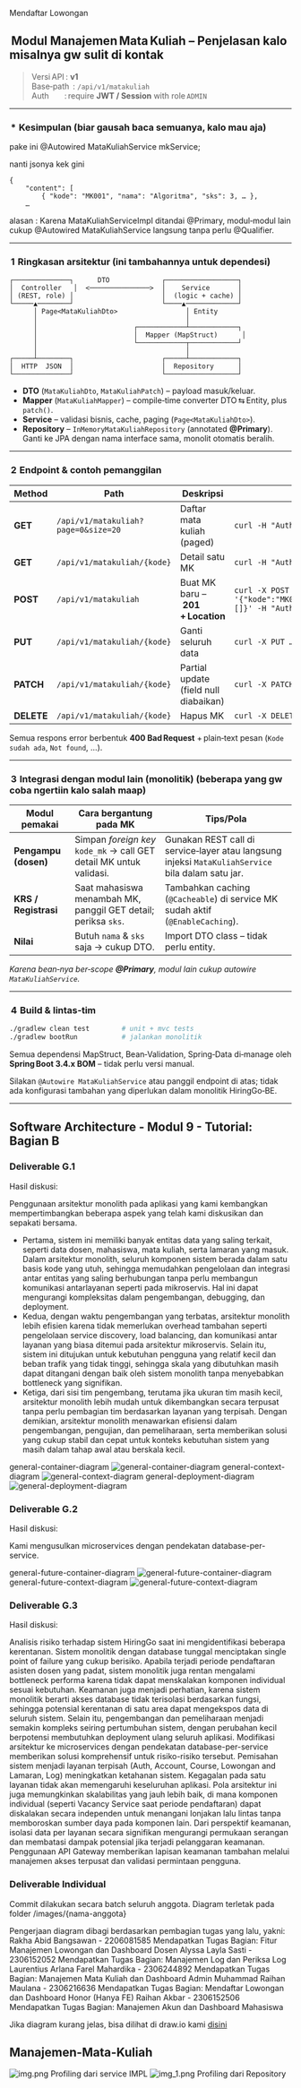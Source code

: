 Mendaftar Lowongan
##  Modul **Manajemen Mata Kuliah** – Penjelasan kalo misalnya gw sulit di kontak

> Versi API : **v1**  
> Base‑path  : `/api/v1/matakuliah`  
> Auth       : require **JWT / Session** with role `ADMIN`

---
###  *  Kesimpulan (biar gausah baca semuanya, kalo mau aja)

pake ini @Autowired MataKuliahService mkService; 

nanti jsonya kek gini
```
{
    "content": [
        { "kode": "MK001", "nama": "Algoritma", "sks": 3, … },
    …
```

alasan : Karena MataKuliahServiceImpl ditandai @Primary, modul‐modul lain cukup @Autowired MataKuliahService langsung tanpa perlu @Qualifier.

---

###  1  Ringkasan arsitektur (ini tambahannya untuk dependesi)

```
┌──────────────┐      DTO             ┌──────────────────┐
│  Controller   │  <───────────────>  │    Service       │
│ (REST, role) │                      │  (logic + cache) │
└─────▲────────┘                      └────▲─────────────┘
      │ Page<MataKuliahDto>                 │ Entity
      │                                     │
      │                        ┌────────────┴────────────┐
      │                        │  Mapper (MapStruct)      │
      │                        └────────────┬────────────┘
      │                                     │
┌─────┴────────┐                      ┌─────┴────────────┐
│  HTTP  JSON  │                      │  Repository      │
└──────────────┘                      └──────────────────┘
```

* **DTO** (`MataKuliahDto`, `MataKuliahPatch`) – payload masuk/keluar.
* **Mapper** (`MataKuliahMapper`) – compile‑time converter DTO ⇆ Entity, plus `patch()`.
* **Service** – validasi bisnis, cache, paging (`Page<MataKuliahDto>`).
* **Repository** – `InMemoryMataKuliahRepository` (annotated **@Primary**). Ganti ke JPA dengan nama interface sama, monolit otomatis beralih.

---

###  2  Endpoint & contoh pemanggilan

| Method | Path | Deskripsi | Contoh `curl` |
|-------|------|-----------|---------------|
| **GET** | `/api/v1/matakuliah?page=0&size=20` | Daftar mata kuliah (paged) | `curl -H "Authorization: Bearer <TOKEN>" http://host/api/v1/matakuliah` |
| **GET** | `/api/v1/matakuliah/{kode}` | Detail satu MK | `curl -H "Authorization: Bearer <TOKEN>" http://host/api/v1/matakuliah/MK001` |
| **POST** | `/api/v1/matakuliah` | Buat MK baru – **201 + Location** | `curl -X POST -H "Content-Type:application/json" -d '{"kode":"MK001","nama":"Algoritma","sks":3,"deskripsi":"Intro","dosenPengampu":[]}' -H "Authorization: Bearer <TOKEN>" http://host/api/v1/matakuliah` |
| **PUT** | `/api/v1/matakuliah/{kode}` | Ganti seluruh data | `curl -X PUT …` |
| **PATCH** | `/api/v1/matakuliah/{kode}` | Partial update (field null diabaikan) | `curl -X PATCH -d '{"sks":4}' …` |
| **DELETE** | `/api/v1/matakuliah/{kode}` | Hapus MK | `curl -X DELETE …` |

Semua respons error berbentuk **400 Bad Request** + plain‑text pesan (`Kode sudah ada`, `Not found`, …).

---

###  3  Integrasi dengan modul lain (monolitik) (beberapa yang gw coba ngertiin kalo salah maap)

| Modul pemakai | Cara bergantung pada MK | Tips/Pola |
|---------------|------------------------|-----------|
| **Pengampu (dosen)** | Simpan *foreign key* `kode_mk` → call GET detail MK untuk validasi. | Gunakan REST call di service‐layer atau langsung injeksi `MataKuliahService` bila dalam satu jar. |
| **KRS / Registrasi** | Saat mahasiswa menambah MK, panggil GET detail; periksa `sks`. | Tambahkan caching (`@Cacheable`) di service MK sudah aktif (`@EnableCaching`). |
| **Nilai** | Butuh `nama` & `sks` saja → cukup DTO. | Import DTO class – tidak perlu entity. |

*Karena bean‐nya ber‑scope **@Primary**, modul lain cukup autowire `MataKuliahService`.*

---

###  4  Build & lintas‐tim

```bash
./gradlew clean test        # unit + mvc tests
./gradlew bootRun           # jalankan monolitik
```

Semua dependensi MapStruct, Bean‑Validation, Spring‑Data di‑manage oleh **Spring Boot 3.4.x BOM** – tidak perlu versi manual.

Silakan `@Autowire MataKuliahService` atau panggil endpoint di atas; tidak ada konfigurasi tambahan yang diperlukan dalam monolitik HiringGo‑BE.

---

## Software Architecture - Modul 9 - Tutorial: Bagian B


### Deliverable G.1
Hasil diskusi:

Penggunaan arsitektur monolith pada aplikasi yang kami kembangkan mempertimbangkan beberapa aspek yang telah kami diskusikan dan sepakati bersama.
- Pertama, sistem ini memiliki banyak entitas data yang saling terkait, seperti data dosen, mahasiswa, mata kuliah, serta lamaran yang masuk. Dalam arsitektur monolith, seluruh komponen sistem berada dalam satu basis kode yang utuh, sehingga memudahkan pengelolaan dan integrasi antar entitas yang saling berhubungan tanpa perlu membangun komunikasi antarlayanan seperti pada mikroservis. Hal ini dapat mengurangi kompleksitas dalam pengembangan, debugging, dan deployment.
- Kedua, dengan waktu pengembangan yang terbatas, arsitektur monolith lebih efisien karena tidak memerlukan overhead tambahan seperti pengelolaan service discovery, load balancing, dan komunikasi antar layanan yang biasa ditemui pada arsitektur mikroservis. Selain itu, sistem ini ditujukan untuk kebutuhan pengguna yang relatif kecil dan beban trafik yang tidak tinggi, sehingga skala yang dibutuhkan masih dapat ditangani dengan baik oleh sistem monolith tanpa menyebabkan bottleneck yang signifikan.
- Ketiga, dari sisi tim pengembang, terutama jika ukuran tim masih kecil, arsitektur monolith lebih mudah untuk dikembangkan secara terpusat tanpa perlu pembagian tim berdasarkan layanan yang terpisah. Dengan demikian, arsitektur monolith menawarkan efisiensi dalam pengembangan, pengujian, dan pemeliharaan, serta memberikan solusi yang cukup stabil dan cepat untuk konteks kebutuhan sistem yang masih dalam tahap awal atau berskala kecil.

general-container-diagram
![general-container-diagram](/images/general-container-diagram.png)
general-context-diagram
![general-context-diagram](/images/general-context-diagram.png)
general-deployment-diagram
![general-deployment-diagram](/images/general-deployment-diagram.png)

### Deliverable G.2
Hasil diskusi:

Kami mengusulkan microservices dengan pendekatan database-per-service.

general-future-container-diagram
![general-future-container-diagram](/images/general-future-container-diagram.png)
general-future-context-diagram
![general-future-context-diagram](/images/general-future-context-diagram.png)

### Deliverable G.3
Hasil diskusi:

Analisis risiko terhadap sistem HiringGo saat ini mengidentifikasi beberapa kerentanan. Sistem monolitik dengan database tunggal menciptakan single point of failure yang cukup berisiko. Apabila terjadi periode pendaftaran asisten dosen yang padat, sistem monolitik juga rentan mengalami bottleneck performa karena tidak dapat menskalakan komponen individual sesuai kebutuhan. Keamanan juga menjadi perhatian, karena sistem monolitik berarti akses database tidak terisolasi berdasarkan fungsi, sehingga potensial kerentanan di satu area dapat mengekspos data di seluruh sistem. Selain itu, pengembangan dan pemeliharaan menjadi semakin kompleks seiring pertumbuhan sistem, dengan perubahan kecil berpotensi membutuhkan deployment ulang seluruh aplikasi.
Modifikasi arsitektur ke microservices dengan pendekatan database-per-service memberikan solusi komprehensif untuk risiko-risiko tersebut. Pemisahan sistem menjadi layanan terpisah (Auth, Account, Course, Lowongan and Lamaran, Log) meningkatkan ketahanan sistem. Kegagalan pada satu layanan tidak akan memengaruhi keseluruhan aplikasi. Pola arsitektur ini juga memungkinkan skalabilitas yang jauh lebih baik, di mana komponen individual (seperti Vacancy Service saat periode pendaftaran) dapat diskalakan secara independen untuk menangani lonjakan lalu lintas tanpa memboroskan sumber daya pada komponen lain. Dari perspektif keamanan, isolasi data per layanan secara signifikan mengurangi permukaan serangan dan membatasi dampak potensial jika terjadi pelanggaran keamanan. Penggunaan API Gateway memberikan lapisan keamanan tambahan melalui manajemen akses terpusat dan validasi permintaan pengguna.

### Deliverable Individual
Commit dilakukan secara batch seluruh anggota. Diagram terletak pada folder /images/{nama-anggota}

Pengerjaan diagram dibagi berdasarkan pembagian tugas yang lalu, yakni:
Rakha Abid Bangsawan - 2206081585
Mendapatkan Tugas Bagian: Fitur Manajemen Lowongan dan Dashboard Dosen
Alyssa Layla Sasti - 2306152052
Mendapatkan Tugas Bagian: Manajemen Log dan Periksa Log
Laurentius Arlana Farel Mahardika - 2306244892
Mendapatkan Tugas Bagian: Manajemen Mata Kuliah dan Dashboard Admin
Muhammad Raihan Maulana - 2306216636
Mendapatkan Tugas Bagian: Mendaftar Lowongan dan Dashboard Honor (Hanya FE)
Raihan Akbar - 2306152506
Mendapatkan Tugas Bagian: Manajemen Akun dan Dashboard Mahasiswa

Jika diagram kurang jelas, bisa dilihat di draw.io kami [disini](https://drive.google.com/file/d/15BBQb-VU09JhqOzyiTkONZZ7gJOJ9bdL/view?usp=sharing) 

## Manajemen-Mata-Kuliah
![img.png](images/laurentius-farel/img.png)
Profiling dari service IMPL 
![img_1.png](images/laurentius-farel/img_1.png)
Profiling dari Repository

